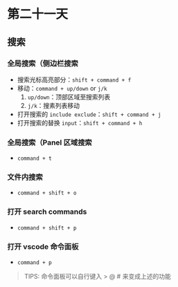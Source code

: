 # 第二十一天

## 搜索

### 全局搜索（侧边栏搜索

- 搜索光标高亮部分：`shift + command + f`
- 移动：`command + up/down` or `j/k`
  1. `up/down`：顶部区域至搜索列表
  2. `j/k`：搜素列表移动
- 打开搜索的 `include exclude`：`shift + command + j`
- 打开搜索的替换 `input`：`shift + command + h`

### 全局搜索（Panel 区域搜索

- `command + t`

### 文件内搜索

- `command + shift + o`

### 打开 search commands

- `command + shift + p`

### 打开 vscode 命令面板

- `command + p`

> TIPS: 命令面板可以自行键入 > @ # 来变成上述的功能
